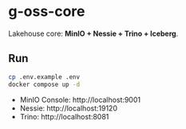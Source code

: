# g-oss-core

Lakehouse core: **MinIO + Nessie + Trino + Iceberg**.

## Run
```bash
cp .env.example .env
docker compose up -d
```
- MinIO Console: http://localhost:9001
- Nessie: http://localhost:19120
- Trino: http://localhost:8081
